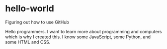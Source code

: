 # hello-world
Figuring out how to use GitHub

Hello programmers. I want to learn more about programming and computers which is why I created this. I know some JavaScript, some Python, and some HTML and CSS.
